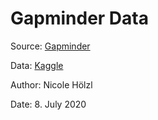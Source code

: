 # Gapminder Data

Source: [Gapminder](https://www.gapminder.org/data/)

Data: [Kaggle](https://www.kaggle.com/tklimonova/gapminder-datacamp-2007)

Author: Nicole Hölzl

Date: 8. July 2020